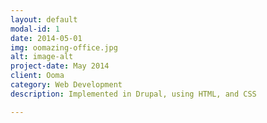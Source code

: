 ```yaml
---
layout: default
modal-id: 1
date: 2014-05-01
img: oomazing-office.jpg
alt: image-alt
project-date: May 2014
client: Ooma
category: Web Development
description: Implemented in Drupal, using HTML, and CSS

---
```

